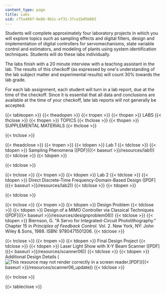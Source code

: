 ```yaml
---
content_type: page
title: Labs
uid: cf5a4087-0e8b-9b1c-ef31-37ca1b45b803
---
```


Students will complete approximately four laboratory projects in which you will explore topics such as sampling effects and digital filters, design and implementation of digital controllers for servomechanisms, state variable control and estimators, and modeling of plants using system identification techniques. Students will do these labs individually.

The labs finish with a 20 minute interview with a teaching assistant in the lab. The results of this checkoff (as expressed by one's understanding of the lab subject matter and experimental results) will count 30% towards the lab grade.

For each lab assignment, each student will turn in a lab report, due at the time of the checkoff. Since it is essential that all data and conclusions are available at the time of your checkoff, late lab reports will not generally be accepted.

{{< tableopen >}}
{{< theadopen >}}
{{< tropen >}}
{{< thopen >}}
LABS
{{< thclose >}}
{{< thopen >}}
TOPICS
{{< thclose >}}
{{< thopen >}}
SUPPLEMENTAL MATERIALS
{{< thclose >}}

{{< trclose >}}

{{< theadclose >}}
{{< tropen >}}
{{< tdopen >}}
Lab 1
{{< tdclose >}}
{{< tdopen >}}
Sampling Phenomena ([PDF]({{< baseurl >}}/resources/lab1))
{{< tdclose >}}
{{< tdopen >}}

{{< tdclose >}}

{{< trclose >}}
{{< tropen >}}
{{< tdopen >}}
Lab 2
{{< tdclose >}}
{{< tdopen >}}
Direct Discrete-Time Frequency-Domain-Based Design ([PDF]({{< baseurl >}}/resources/lab2))
{{< tdclose >}}
{{< tdopen >}}

{{< tdclose >}}

{{< trclose >}}
{{< tropen >}}
{{< tdopen >}}
Design Problem
{{< tdclose >}}
{{< tdopen >}}
Design of a MIMO Controller via Classical Techniques ([PDF]({{< baseurl >}}/resources/designproblem06))
{{< tdclose >}}
{{< tdopen >}}
Biernson, G. "A Servo for Integrated-Circuit Photolithography." Chapter 15 in _Principles of Feedback Control._ Vol. 2. New York, NY: John Wiley & Sons, 1988. ISBN: 9780471501206.
{{< tdclose >}}

{{< trclose >}}
{{< tropen >}}
{{< tdopen >}}
Final Design Project
{{< tdclose >}}
{{< tdopen >}}
Laser Light Show with X-Y Beam Scanner ([PDF]({{< baseurl >}}/resources/scanner06))
{{< tdclose >}}
{{< tdopen >}}
Additional Design Details (![This resource may not render correctly in a screen reader.](/images/inacessible.gif)[PDF]({{< baseurl >}}/resources/scanner06_update))
{{< tdclose >}}

{{< trclose >}}

{{< tableclose >}}